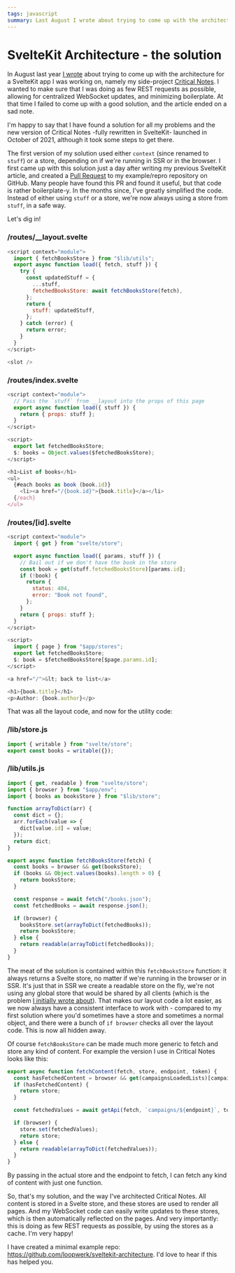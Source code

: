 ```yaml
---
tags: javascript
summary: Last August I wrote about trying to come up with the architecture for a SvelteKit app I was working on, and failing.  I'm happy to say that I have found a solution for all my problems!
---
```


# SvelteKit Architecture - the solution

In August last year [I wrote](/articles/2021/architecting-sveltekit/) about trying to come up with the architecture for a SvelteKit app I was working on, namely my side-project [Critical Notes](https://www.critical-notes.com/). I wanted to make sure that I was doing as few REST requests as possible, allowing for centralized WebSocket updates, and minimizing boilerplate. At that time I failed to come up with a good solution, and the article ended on a sad note.

I'm happy to say that I have found a solution for all my problems and the new version of Critical Notes -fully rewritten in SvelteKit- launched in October of 2021, although it took some steps to get there.

The first version of my solution used either `context` (since renamed to `stuff`) or a store, depending on if we're running in SSR or in the browser. I first came up with this solution just a day after writing my previous SvelteKit article, and created a [Pull Request](https://github.com/kevinrenskers/sveltekit-reproduce/pull/2) to my example/repro repository on GitHub. Many people have found this PR and found it useful, but that code is rather boilerplate-y. In the months since, I've greatly simplified the code. Instead of either using `stuff` or a store, we're now always using a store from `stuff`, in a safe way.

Let's dig in!

### /routes/__layout.svelte
```javascript
<script context="module">
  import { fetchBooksStore } from "$lib/utils";
  export async function load({ fetch, stuff }) {
    try {
      const updatedStuff = {
        ...stuff,
        fetchedBooksStore: await fetchBooksStore(fetch),
      };
      return {
        stuff: updatedStuff,
      };
    } catch (error) {
      return error;
    }
  }
</script>

<slot />
```

### /routes/index.svelte
```javascript
<script context="module">
  // Pass the `stuff` from __layout into the props of this page
  export async function load({ stuff }) {
    return { props: stuff };
  }
</script>

<script>
  export let fetchedBooksStore;
  $: books = Object.values($fetchedBooksStore);
</script>

<h1>List of books</h1>
<ul>
  {#each books as book (book.id)}
    <li><a href="/{book.id}">{book.title}</a></li>
  {/each}
</ul>
```

### /routes/[id].svelte
```javascript
<script context="module">
  import { get } from "svelte/store";

  export async function load({ params, stuff }) {
    // Bail out if we don't have the book in the store
    const book = get(stuff.fetchedBooksStore)[params.id];
    if (!book) {
      return {
        status: 404,
        error: "Book not found",
      };
    }
    return { props: stuff };
  }
</script>

<script>
  import { page } from "$app/stores";
  export let fetchedBooksStore;
  $: book = $fetchedBooksStore[$page.params.id];
</script>

<a href="/">&lt; back to list</a>

<h1>{book.title}</h1>
<p>Author: {book.author}</p>
```

That was all the layout code, and now for the utility code:

### /lib/store.js
```javascript
import { writable } from "svelte/store";
export const books = writable({});
```

### /lib/utils.js
```javascript
import { get, readable } from "svelte/store";
import { browser } from "$app/env";
import { books as booksStore } from "$lib/store";

function arrayToDict(arr) {
  const dict = {};
  arr.forEach(value => {
    dict[value.id] = value;
  });
  return dict;
}

export async function fetchBooksStore(fetch) {
  const books = browser && get(booksStore);
  if (books && Object.values(books).length > 0) {
    return booksStore;
  }

  const response = await fetch("/books.json");
  const fetchedBooks = await response.json();

  if (browser) {
    booksStore.set(arrayToDict(fetchedBooks));
    return booksStore;
  } else {
    return readable(arrayToDict(fetchedBooks));
  }
}
```

The meat of the solution is contained within this `fetchBooksStore` function: it always returns a Svelte store, no matter if we're running in the browser or in SSR. It's just that in SSR we create a readable store on the fly, we're not using any global store that would be shared by all clients (which is the problem [I initially wrote about](/articles/2021/architecting-sveltekit/)). That makes our layout code a lot easier, as we now always have a consistent interface to work with - compared to my first solution where you'd sometimes have a store and sometimes a normal object, and there were a bunch of `if browser` checks all over the layout code. This is now all hidden away.

Of course `fetchBooksStore` can be made much more generic to fetch and store any kind of content. For example the version I use in Critical Notes looks like this:

```javascript
export async function fetchContent(fetch, store, endpoint, token) {
  const hasFetchedContent = browser && get(campaignsLoadedLists)[campaignId][endpoint];
  if (hasFetchedContent) {
    return store;
  }

  const fetchedValues = await getApi(fetch, `campaigns/${endpoint}`, token);

  if (browser) {
    store.set(fetchedValues);
    return store;
  } else {
    return readable(arrayToDict(fetchedValues));
  }
}
```

By passing in the actual store and the endpoint to fetch, I can fetch any kind of content with just one function.

So, that's my solution, and the way I've architected Critical Notes. All content is stored in a Svelte store, and these stores are used to render all pages. And my WebSocket code can easily write updates to these stores, which is then automatically reflected on the pages. And very importantly: this is doing as few REST requests as possible, by using the stores as a cache. I'm very happy!

I have created a minimal example repo: https://github.com/loopwerk/sveltekit-architecture. I'd love to hear if this has helped you.